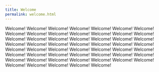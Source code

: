 ```yaml
---
title: Welcome
permalink: welcome.html
---
```


Welcome! Welcome! Welcome! Welcome! Welcome! Welcome! Welcome! Welcome! Welcome! Welcome! Welcome! Welcome! Welcome! Welcome! Welcome! Welcome! Welcome! Welcome! 
Welcome! Welcome! Welcome! Welcome! Welcome! Welcome! Welcome! Welcome! Welcome! Welcome! Welcome! Welcome! Welcome! Welcome! Welcome! Welcome! Welcome! Welcome! 
Welcome! Welcome! Welcome! Welcome! Welcome! Welcome! Welcome! Welcome! Welcome! Welcome! Welcome! Welcome! Welcome! Welcome! Welcome! Welcome! Welcome! Welcome! 